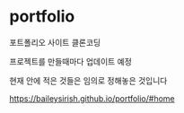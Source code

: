 # portfolio

포트폴리오 사이트 클론코딩

프로젝트를 만들때마다 업데이트 예정

현재 안에 적은 것들은 임의로 정해놓은 것입니다

https://baileysirish.github.io/portfolio/#home
